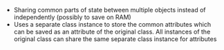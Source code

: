 - Sharing common parts of state between multiple objects instead of independently (possibly to save on RAM)
- Uses a separate class instance to store the common attributes which can be saved as an attribute of the original class. All instances of the original class can share the same separate class instance for attributes